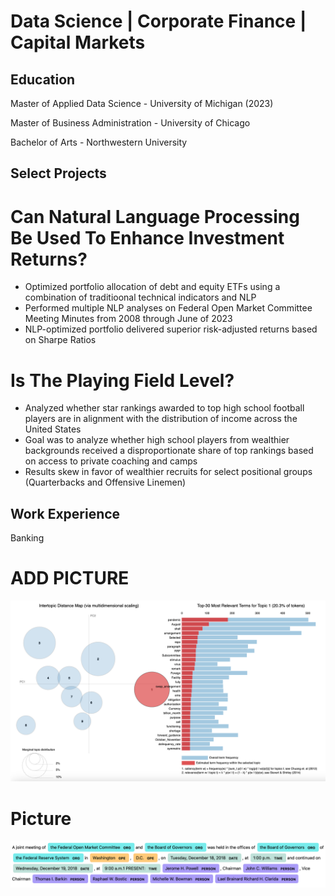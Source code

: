 # Data Science | Corporate Finance | Capital Markets

## Education
Master of Applied Data Science - University of Michigan (2023)

Master of Business Administration - University of Chicago

Bachelor of Arts - Northwestern University

## Select Projects

# Can Natural Language Processing Be Used To Enhance Investment Returns?

- Optimized portfolio allocation of debt and equity ETFs using a combination of traditioonal technical indicators and NLP
- Performed multiple NLP analyses on Federal Open Market Committee Meeting Minutes from 2008 through June of 2023
- NLP-optimized portfolio delivered superior risk-adjusted returns based on Sharpe Ratios

# 
 

#  Is The Playing Field Level?

- Analyzed whether star rankings awarded to top high school football players are in alignment with the distribution of income across the United States
- Goal was to analyze whether high school players from wealthier backgrounds received a disproportionate share of top rankings based on access to private coaching and camps
- Results skew in favor of wealthier recruits for select positional groups (Quarterbacks and Offensive Linemen) 
  

##  Work Experience
Banking

# ADD PICTURE
![LDA Analysis](LDATopicsBubbles.png)


# Picture
![Photo](assets/NamedEntityRecogSample.png)
